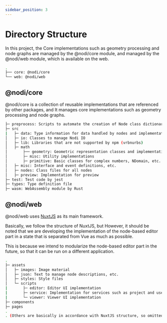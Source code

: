 ```yaml
---
sidebar_position: 3
---
```


# Directory Structure

In this project, the
Core implementations such as geometry processing and node graphs are managed by the @nodi/core module, and
managed by the @nodi/web module, which is available on the web.

```bash
.
├── core: @nodi/core
└── web: @nodi/web
```

## @nodi/core

@nodi/core is a collection of reusable implementations that are referenced by other packages, and
It manages core implementations such as geometry processing and node graphs.

```bash
├─ preprocess: Scripts to automate the creation of Node class dictionary objects, etc.
├─ src
|   ├─ data: Type information for data handled by nodes and implementation of DataTree
│   ├─ io: Classes to manage Nodi IO
│   ├─ lib: Libraries that are not supported by npm (vrbnurbs)
│   ├─ math
│       ├── geometry: Geometric representation classes and implementations of various geometric operations
│       ├─ misc: Utility implementations
│       ├─ primitive: Basic classes for complex numbers, NDomain, etc.　
│   ├─ misc: Interface and event definitions, etc.
│   ├─ nodes: Class files for all nodes
│   ├─ preview: Implementation for preview
├─ test: Test code by jest
├─ types: Type definition file
├─ wasm: WebAssembly module by Rust
```

## @nodi/web

@nodi/web uses [NuxtJS](https://nuxtjs.org/) as its main framework.

Basically, we follow the structure of NuxtJS, but
However, it should be noted that we are developing the implementation of the node-based editor part in a state that is separated from Vue as much as possible.

This is because we intend to modularize the node-based editor part in the future, so that it can be run on a different application.

```bash
.
├─ assets
│   ├─ images: Image material
│   ├─ json: Text to manage node descriptions, etc.
│   ├─ styles: Style files
│   └─ scripts
|       ├─ editor: Editor UI implementation
|       ├─ service: Implementation for services such as project and user management
|       └─ viewer: Viewer UI implementation
├─ components
├─ pages
.
. (Others are basically in accordance with NuxtJS structure, so omitted)
```
